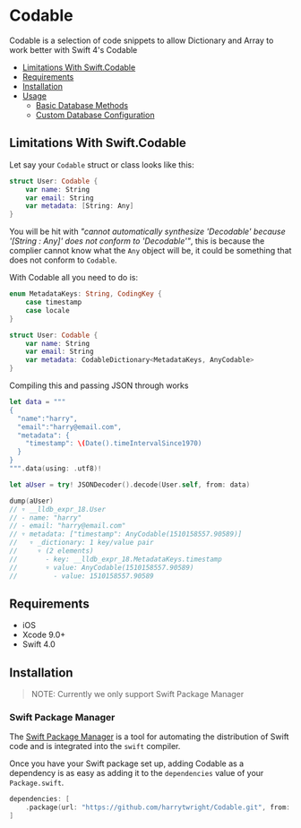 # Codable

Codable is a selection of code snippets to allow Dictionary and Array to work better with Swift 4's Codable

- [Limitations With Swift.Codable](#limitations-with-swift.codable)
- [Requirements](#requirements)
- [Installation](#installation)
- [Usage](#usage)
  - [Basic Database Methods](#basic-database-methods)
  - [Custom Database Configuration](#custom-database-configuration)

## Limitations With Swift.Codable

Let say your `Codable` struct or class looks like this:

```swift
struct User: Codable {
    var name: String
    var email: String
    var metadata: [String: Any]
}
```

You will be hit with _"cannot automatically synthesize 'Decodable' because '[String : Any]' does not conform to 'Decodable'"_, this is because the complier cannot know what the `Any` object will be, it could be something that does not conform to `Codable`.

With Codable all you need to do is:

```swift
enum MetadataKeys: String, CodingKey {
    case timestamp
    case locale
}

struct User: Codable {
    var name: String
    var email: String
    var metadata: CodableDictionary<MetadataKeys, AnyCodable>
}
```

Compiling this and passing JSON through works

```swift
let data = """
{
  "name":"harry",
  "email":"harry@email.com",
  "metadata": {
    "timestamp": \(Date().timeIntervalSince1970)
  }
}
""".data(using: .utf8)!

let aUser = try! JSONDecoder().decode(User.self, from: data)

dump(aUser)
// ▿ __lldb_expr_18.User
// - name: "harry"
// - email: "harry@email.com"
// ▿ metadata: ["timestamp": AnyCodable(1510158557.90589)]
//   ▿ _dictionary: 1 key/value pair
//     ▿ (2 elements)
//       - key: __lldb_expr_18.MetadataKeys.timestamp
//       ▿ value: AnyCodable(1510158557.90589)
//         - value: 1510158557.90589
```

## Requirements

- iOS
- Xcode 9.0+
- Swift 4.0

## Installation

> NOTE:
> Currently we only support Swift Package Manager

### Swift Package Manager

The [Swift Package Manager](https://swift.org/package-manager/) is a tool for automating the distribution of Swift code and is integrated into the `swift` compiler.

Once you have your Swift package set up, adding Codable as a dependency is as easy as adding it to the `dependencies` value of your `Package.swift`.

```swift
dependencies: [
    .package(url: "https://github.com/harrytwright/Codable.git", from: "1.0.0")
]
```
